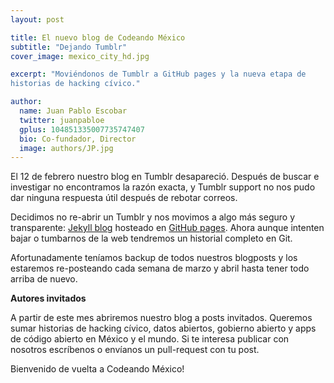 ```yaml
---
layout: post

title: El nuevo blog de Codeando México
subtitle: "Dejando Tumblr"
cover_image: mexico_city_hd.jpg

excerpt: "Moviéndonos de Tumblr a GitHub pages y la nueva etapa de
historias de hacking cívico."

author:
  name: Juan Pablo Escobar
  twitter: juanpabloe
  gplus: 104851335007735747407 
  bio: Co-fundador, Director
  image: authors/JP.jpg
---
```


El 12 de febrero nuestro blog en Tumblr desapareció. Después de buscar
e investigar no encontramos la razón exacta, y Tumblr support no nos
pudo dar ninguna respuesta útil después de rebotar correos.

Decidimos no re-abrir un Tumblr y nos movimos a algo más seguro y
transparente: [Jekyll blog](http://jekyllrb.com/docs/quickstart/) hosteado en
[GitHub pages](http://pages.github.com/). Ahora aunque
intenten bajar o tumbarnos de la web tendremos un historial completo en
Git.

Afortunadamente teníamos backup de todos nuestros blogposts y los estaremos
re-posteando cada semana de marzo y abril hasta tener todo arriba de nuevo. 

**Autores invitados**

A partir de este mes abriremos nuestro blog a posts invitados. Queremos sumar
historias de hacking cívico, datos abiertos, gobierno abierto y apps
de código abierto en México y el mundo. Si te interesa publicar con
nosotros escríbenos o envíanos un pull-request con tu post.

Bienvenido de vuelta a Codeando México!
